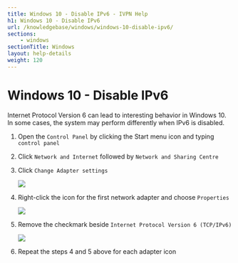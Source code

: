 ```yaml
---
title: Windows 10 - Disable IPv6 - IVPN Help
h1: Windows 10 - Disable IPv6
url: /knowledgebase/windows/windows-10-disable-ipv6/
sections:
    - windows
sectionTitle: Windows
layout: help-details
weight: 120
---
```

# Windows 10 - Disable IPv6

Internet Protocol Version 6 can lead to interesting behavior in Windows 10. In some cases, the system may perform differently when IPv6 is disabled.

1.  Open the `Control Panel` by clicking the Start menu icon and typing `control panel`

2.  Click `Network and Internet` followed by `Network and Sharing Centre`

3.  Click `Change Adapter settings`

    ![](/images-static/uploads/030-network-and-sharing-center.png)

4.  Right-click the icon for the first network adapter and choose `Properties`

    ![](/images-static/uploads/040-adapter-icon-properties.png)

5.  Remove the checkmark beside `Internet Protocol Version 6 (TCP/IPv6)`

    ![](/images-static/uploads/050-adapter-properties-window.png)

6.  Repeat the steps 4 and 5 above for each adapter icon
